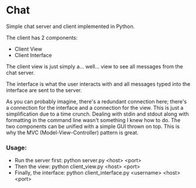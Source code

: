 # Chat
Simple chat server and client implemented in Python.

The client has 2 components:
- Client View
- Client Interface

The client view is just simply a... well... view to see all messages from the chat server.

The interface is what the user interacts with and all messages typed into the interface are sent to the server.

As you can probably imagine, there's a redundant connection here; there's a connection for the interface and a connection for the view. This is just a simplification due to a time crunch. Dealing with stdin and stdout along with formatting in the command line wasn't something I knew how to do. The two components can be unified with a simple GUI thrown on top. This is why the MVC (Model-View-Controller) pattern is great.

### Usage:
- Run the server first: python server.py \<host\> \<port\>
- Then the view: python client_view.py \<host\> \<port\>
- Finally, the interface: python client_interface.py \<username\> \<host\> \<port\>
